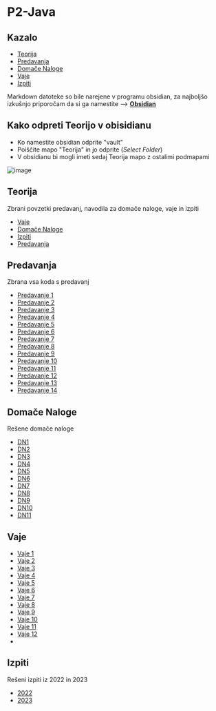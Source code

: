 # P2-Java

## Kazalo

- [Teorija](#teorija)
- [Predavanja](#predavanja)
- [Domače Naloge](#domače-naloge)
- [Vaje](#vaje)
- [Izpiti](#izpiti)

Markdown datoteke so bile narejene v programu obsidian, za najboljšo izkušnjo priporočam da si ga namestite --> <b><a href="https://obsidian.md/"> Obsidian </a></b>

## Kako odpreti Teorijo v obisidianu

- Ko namestite obsidian odprite "vault" <br>
- Poiščite mapo "Teorija" in jo odprite (*Select Folder*)
- V obsidianu bi mogli imeti sedaj Teorija mapo z ostalimi podmapami<br>


![image](https://github.com/GameExplorer/P2-Java/assets/73129125/b60260f5-cc75-4711-9f5b-78a232fb78c2)


## Teorija

Zbrani povzetki predavanj, navodila za domače naloge, vaje in izpiti

- <a href="https://github.com/GameExplorer/P2-Java/tree/master/src/Teorija/Vaje"> Vaje </a><br>
- <a href="https://github.com/GameExplorer/P2-Java/tree/master/src/Teorija/Doma%C4%8De%20Naloge"> Domače Naloge </a><br>
- <a href="https://github.com/GameExplorer/P2-Java/tree/master/src/Teorija/Izpiti">Izpiti </a><br>
- <a href="https://github.com/GameExplorer/P2-Java/tree/master/src/Teorija/Predavanja"> Predavanja </a><br>

## Predavanja

Zbrana vsa koda s predavanj

- [Predavanje 1](https://github.com/GameExplorer/P2-Java/tree/master/src/Predavanja/predavanje01)
- [Predavanje 2](https://github.com/GameExplorer/P2-Java/tree/master/src/Predavanja/predavanje02)
- [Predavanje 3](https://github.com/GameExplorer/P2-Java/tree/master/src/Predavanja/predavanje03)
- [Predavanje 4](https://github.com/GameExplorer/P2-Java/tree/master/src/Predavanja/predavanje04)
- [Predavanje 5](https://github.com/GameExplorer/P2-Java/tree/master/src/Predavanja/predavanje05)
- [Predavanje 6](https://github.com/GameExplorer/P2-Java/tree/master/src/Predavanja/predavanje06)
- [Predavanje 7](https://github.com/GameExplorer/P2-Java/tree/master/src/Predavanja/predavanje07)
- [Predavanje 8](https://github.com/GameExplorer/P2-Java/tree/master/src/Predavanja/predavanje08)
- [Predavanje 9](https://github.com/GameExplorer/P2-Java/tree/master/src/Predavanja/predavanje09)
- [Predavanje 10](https://github.com/GameExplorer/P2-Java/tree/master/src/Predavanja/predavanje10)
- [Predavanje 11](https://github.com/GameExplorer/P2-Java/tree/master/src/Predavanja/predavanje11)
- [Predavanje 12](https://github.com/GameExplorer/P2-Java/tree/master/src/Predavanja/predavanje12)
- [Predavanje 13](https://github.com/GameExplorer/P2-Java/tree/master/src/Predavanja/predavanje13)
- [Predavanje 14](https://github.com/GameExplorer/P2-Java/tree/master/src/Predavanja/predavanje14)

## Domače Naloge

Rešene domače naloge

- [DN1](https://github.com/GameExplorer/P2-Java/tree/master/src/DomaceNaloge/DN01)
- [DN2](https://github.com/GameExplorer/P2-Java/tree/master/src/DomaceNaloge/DN02)
- [DN3](https://github.com/GameExplorer/P2-Java/tree/master/src/DomaceNaloge/DN03)
- [DN4](https://github.com/GameExplorer/P2-Java/tree/master/src/DomaceNaloge/DN04)
- [DN5](https://github.com/GameExplorer/P2-Java/tree/master/src/DomaceNaloge/DN05)
- [DN6](https://github.com/GameExplorer/P2-Java/tree/master/src/DomaceNaloge/DN06)
- [DN7](https://github.com/GameExplorer/P2-Java/tree/master/src/DomaceNaloge/DN07)
- [DN8](https://github.com/GameExplorer/P2-Java/tree/master/src/DomaceNaloge/DN08)
- [DN9](https://github.com/GameExplorer/P2-Java/tree/master/src/DomaceNaloge/DN09)
- [DN10](https://github.com/GameExplorer/P2-Java/tree/master/src/DomaceNaloge/DN10)
- [DN11](https://github.com/GameExplorer/P2-Java/tree/master/src/DomaceNaloge/DN11)

## Vaje

- [Vaje 1](https://github.com/GameExplorer/P2-Java/tree/master/src/Vaje/vaje01)
- [Vaje 2](https://github.com/GameExplorer/P2-Java/tree/master/src/Vaje/vaje02)
- [Vaje 3](https://github.com/GameExplorer/P2-Java/tree/master/src/Vaje/vaje03)
- [Vaje 4](https://github.com/GameExplorer/P2-Java/tree/master/src/Vaje/vaje04)
- [Vaje 5](https://github.com/GameExplorer/P2-Java/tree/master/src/Vaje/vaje05)
- [Vaje 6](https://github.com/GameExplorer/P2-Java/blob/master/src/Vaje/Igra15.java)
- [Vaje 7](https://github.com/GameExplorer/P2-Java/tree/master/src/Vaje/vaje07)
- [Vaje 8](https://github.com/GameExplorer/P2-Java/tree/master/src/Vaje/vaje08)
- [Vaje 9](https://github.com/GameExplorer/P2-Java/tree/master/src/Vaje/vaje9)
- [Vaje 10](https://github.com/GameExplorer/P2-Java/tree/master/src/Vaje/vaje10)
- [Vaje 11](https://github.com/GameExplorer/P2-Java/tree/master/src/Vaje/vaje11)
- [Vaje 12](https://github.com/GameExplorer/P2-Java/tree/master/src/Vaje/Vaje12)
- 
## Izpiti

Rešeni izpiti iz 2022 in 2023

- [2022](https://github.com/GameExplorer/P2-Java/tree/master/src/Izpiti/Poletni2022)
- [2023](https://github.com/GameExplorer/P2-Java/tree/master/src/Izpiti/Poletni2023)

